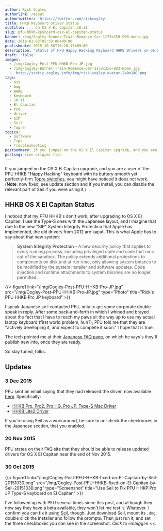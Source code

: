 ```yaml
---
author: Rick Cogley
authorlink: /about
authortwitter: 'https://twitter.com/rickcogley'
title: HHKB Keyboard Driver Status
subtitle: ... on OS X El Capitan 10.11
slug: pfu-hhkb-keyboard-osx-el-capitan-status
banner: /img/Cogley-Banner-Train-Romance-Car-1170x350-003-mono.jpg
date: 2016-02-02T08:59:00+09:00
publishdate: 2015-10-06T15:20:15+09:00
description: 'Status of PFU Happy Hacking Keyboard HHKB Drivers on OS X El Capitan, a post by Rick Cogley.'
draft: 'false'
images:
  - /img/Cogley-Post-PFU-HHKB-Pro-JP.jpg
  - /img/Cogley-Banner-Train-Romance-Car-1170x350-003-mono.jpg
  - 'http://static.cogley.info/img/rick-cogley-avatar-240x240.png'
tags:
  - osx
  - bug
  - HHKB
  - Keyboard
  - 10.11
  - El Capitan
  - PFU
  - driver
  - SIP
  - Seil
  - Topre
topics:
  - Software
  - Tips
  - Troubleshooting
postsummary: If you jumped on the OS X El Capitan upgrade, and you are a user of the PFU HHKB "Happy Hacking" keyboard with its buttery-smooth yet perfectly-firm Topre switches, you might have noticed it does not work.
postsvg: icon-origami-fish
---
```


If you jumped on the OS X El Capitan upgrade, and you are a user of the PFU HHKB "Happy Hacking" keyboard with its buttery-smooth yet perfectly-firm [Topre switches](https://deskthority.net/wiki/Topre_switch), you might have noticed it does not work. (**Note**: now fixed, see update section and if you install, you can disable the relevant part of Seil if you were using it.)
<!--more-->

## HHKB OS X El Capitan Status

I noticed that my PFU HHKB's don't work, after upgrading to OS X El Capitan. I use the Type-S ones with the Japanese layout, and I imagine that due to the new "SIP" System Integrity Protection that Apple has implemented, the old drivers from 2012 are kaput. This is what Apple has to say about that new system:

> **System Integrity Protection** - A new security policy that applies to every running process, including privileged code and code that runs out of the sandbox. The policy extends additional protections to components on disk and at run-time, only allowing system binaries to be modified by the system installer and software updates. Code injection and runtime attachments to system binaries are no longer permitted.

{{< figure1 link="/img/Cogley-Post-PFU-HHKB-Pro-JP.jpg" src="/img/Cogley-Post-PFU-HHKB-Pro-JP.jpg" type="Photo" title="Rick's PFU HHKB Pro JP keyboard" >}}

I speak Japanese so I contacted PFU, only to get some corporate double-speak in reply. After some back-and-forth in which I whined and brayed about the fact that I have to reach my paws all the way up to use my actual laptop keyboard (first world problem, huh?), PFU told me that they are "actively developing it, and expect to complete it soon." I hope that is true.

The tech pointed me at their [Japanese FAQ page](http://www.pfu.fujitsu.com/hhkeyboard/hhkb_support/faq_el_capitan.html), on which he says's they'll publish new info, once they are ready.

So stay tuned, folks.

## Updates

### 3 Dec 2015

PFU sent an email saying that they had released the driver, now available [here](http://www.pfu.fujitsu.com/hhkeyboard/download.html). Specifically:

* [HHKB Pro, Pro2, Pro HG, Pro JP, Type-S Mac Driver](http://www.pfu.fujitsu.com/hhkeyboard/macdownload.html)
* [HHKB Lite2 Driver](http://www.pfu.fujitsu.com/hhkeyboard/macdownload_lite2.html)

If you're using Seil as a workaround, be sure to un-check the checkboxes in the Japanese section, that you enabled.

### 20 Nov 2015

PFU states on their FAQ site that they should be able to release updated drivers for OS X El Capitan near the end of Nov 2015.

### 30 Oct 2015

{{< figure1 link="/img/Cogley-Post-PFU-HHKB-fixed-on-El-Capitan-by-Seil-20151030.png" src="/img/Cogley-Post-PFU-HHKB-fixed-on-El-Capitan-by-Seil-20151030.png" type="Screenshot" title="Use Seil to Fix PFU HHKP Pro JP Type-S keyboard on El Capitan" >}}


I've followed up with PFU several times since this post, and although they now say they have a beta available, they won't let me test it. Whatever. I confirm you can fix it using [Seil](https://pqrs.org/osx/karabiner/seil.html.en), though. Just download Seil, mount its ``.dmg``, double click the installer and follow the prompts. Then just run it, and set the three checkboxes you can see in the screenshot. _Click to embiggen <<_.
